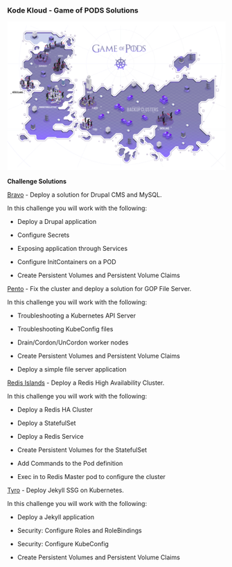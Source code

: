 ### Kode Kloud - Game of PODS Solutions

![](images/game-of-pods.png)

**Challenge Solutions**

[Bravo](bravo/commands.md) - Deploy a solution for Drupal CMS and MySQL.

In this challenge you will work with the following:

* Deploy a Drupal application

* Configure Secrets

* Exposing application through Services

* Configure InitContainers on a POD

* Create Persistent Volumes and Persistent Volume Claims


[Pento](pento/commands.md) - Fix the cluster and deploy a solution for GOP File Server.

In this challenge you will work with the following:

* Troubleshooting a Kubernetes API Server

* Troubleshooting KubeConfig files

* Drain/Cordon/UnCordon worker nodes

* Create Persistent Volumes and Persistent Volume Claims

* Deploy a simple file server application


[Redis Islands](redis-islands/commands.md) - Deploy a Redis High Availability Cluster.

In this challenge you will work with the following:

* Deploy a Redis HA Cluster

* Deploy a StatefulSet

* Deploy a Redis Service

* Create Persistent Volumes for the StatefulSet

* Add Commands to the Pod definition

* Exec in to Redis Master pod to configure the cluster


[Tyro](tyro/commands.md) - Deploy Jekyll SSG on Kubernetes.

In this challenge you will work with the following:

* Deploy a Jekyll application

* Security: Configure Roles and RoleBindings

* Security: Configure KubeConfig

* Create Persistent Volumes and Persistent Volume Claims
